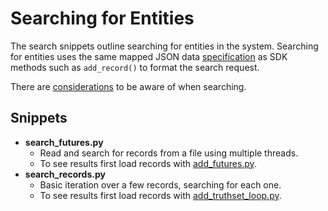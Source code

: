 # Searching for Entities

The search snippets outline searching for entities in the system. Searching for entities uses the same mapped JSON data [specification](https://senzing.zendesk.com/hc/en-us/articles/231925448-Generic-Entity-Specification-JSON-CSV-Mapping) as SDK methods such as `add_record()` to format the search request.

There are [considerations](https://senzing.zendesk.com/hc/en-us/articles/360007880814-Guidelines-for-Successful-Entity-Searching) to be aware of when searching.

## Snippets

- **search_futures.py**
  - Read and search for records from a file using multiple threads.
  - To see results first load records with [add_futures.py](../loading/add_futures.py).
- **search_records.py**
  - Basic iteration over a few records, searching for each one.
  - To see results first load records with [add_truthset_loop.py](../loading/add_truthset_loop.py).

